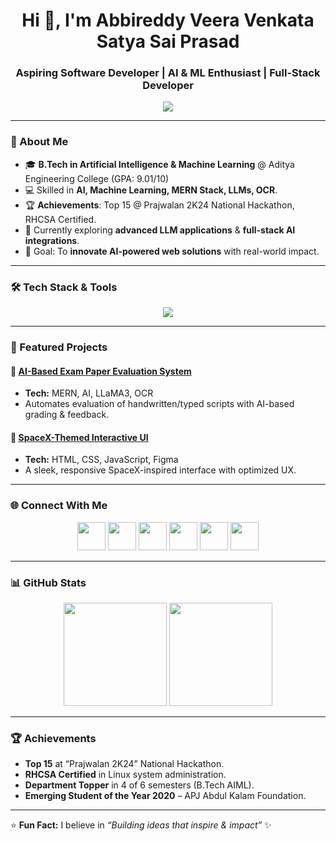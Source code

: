 <h1 align="center">Hi 👋, I'm Abbireddy Veera Venkata Satya Sai Prasad</h1>
<h3 align="center">Aspiring Software Developer | AI & ML Enthusiast | Full-Stack Developer</h3>

<p align="center">
  <img src="https://readme-typing-svg.herokuapp.com?font=Fira+Code&weight=500&size=22&pause=1000&color=00F7FF&center=true&vCenter=true&width=650&lines=Passionate+about+AI+%26+ML;Full-Stack+MERN+Developer;Loves+Building+Creative+Solutions;Always+Learning+New+Tech" />
</p>

---

### 🚀 About Me
- 🎓 **B.Tech in Artificial Intelligence & Machine Learning** @ Aditya Engineering College (GPA: 9.01/10)
- 💻 Skilled in **AI, Machine Learning, MERN Stack, LLMs, OCR**.
- 🏆 **Achievements**: Top 15 @ Prajwalan 2K24 National Hackathon, RHCSA Certified.
- 🌱 Currently exploring **advanced LLM applications** & **full-stack AI integrations**.
- 🎯 Goal: To **innovate AI-powered web solutions** with real-world impact.

---

### 🛠 Tech Stack & Tools

<p align="center">
  <img src="https://skillicons.dev/icons?i=java,python,c,cpp,postgresql,html,css,js,react,nodejs,express,mongodb,mysql,git,github,linux,redhat,figma,canva,ai" />
</p>

---

### 📌 Featured Projects
#### 🔹 [AI-Based Exam Paper Evaluation System](https://abbireddyprasad-exam-evaluator.netlify.app/)
- **Tech:** MERN, AI, LLaMA3, OCR
- Automates evaluation of handwritten/typed scripts with AI-based grading & feedback.

#### 🔹 [SpaceX-Themed Interactive UI](https://abbireddyprasad-brs.github.io/project-spacex/)
- **Tech:** HTML, CSS, JavaScript, Figma
- A sleek, responsive SpaceX-inspired interface with optimized UX.

---

### 🌐 Connect With Me  
<p align="center">
<a href="https://www.linkedin.com/in/saiprasadabbireddy/"><img src="https://skillicons.dev/icons?i=linkedin" width="45"/></a>
<a href="mailto:abbireddysaiprasad@gmail.com"><img src="https://skillicons.dev/icons?i=gmail" width="45"/></a>
<a href="https://github.com/AbbireddyPrasad-BRS"><img src="https://skillicons.dev/icons?i=github" width="45"/></a>
<a href="https://abbireddyprasad-brs.github.io/portfolio/"><img src="https://skillicons.dev/icons?i=chrome" width="45"/></a>
<a href="https://leetcode.com/u/V_V_S_S_Prasad_Abbireddy/"><img src="https://skillicons.dev/icons?i=leetcode" width="45"/></a>
<a href="https://www.hackerrank.com/profile/prasadAbbireddy"><img src="https://skillicons.dev/icons?i=hackerrank" width="45"/></a>
</p>

---

### 📊 GitHub Stats
<p align="center">
<img src="https://github-readme-stats.vercel.app/api?username=AbbireddyPrasad-BRS&show_icons=true&theme=tokyonight" height="165" />
<img src="https://github-readme-stats.vercel.app/api/top-langs/?username=AbbireddyPrasad-BRS&layout=compact&theme=tokyonight" height="165" />
</p>

---

### 🏆 Achievements
- **Top 15** at “Prajwalan 2K24” National Hackathon.
- **RHCSA Certified** in Linux system administration.
- **Department Topper** in 4 of 6 semesters (B.Tech AIML).
- **Emerging Student of the Year 2020** – APJ Abdul Kalam Foundation.

---

⭐ **Fun Fact:** I believe in *“Building ideas that inspire & impact”* ✨
